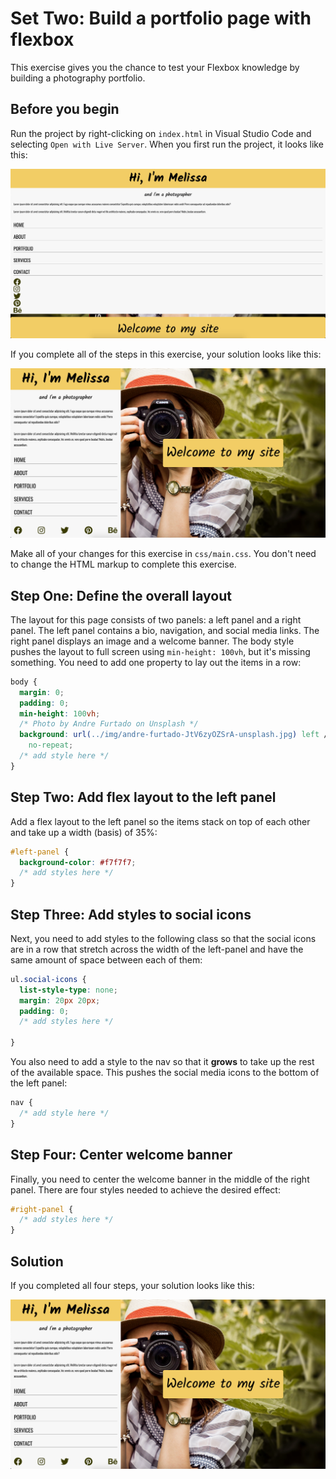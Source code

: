 # Set Two: Build a portfolio page with flexbox

This exercise gives you the chance to test your Flexbox knowledge by building a photography portfolio.

## Before you begin

Run the project by right-clicking on `index.html` in Visual Studio Code and selecting `Open with Live Server`. When you first run the project, it looks like this:

![Portfolio Starter](./portfolio-starter.png)

If you complete all of the steps in this exercise, your solution looks like this:

![Portfolio Solution](./portfolio-solution.png)

Make all of your changes for this exercise in `css/main.css`. You don't need to change the HTML markup to complete this exercise.

## Step One: Define the overall layout

The layout for this page consists of two panels: a left panel and a right panel. The left panel contains a bio, navigation, and social media links. The right panel displays an image and a welcome banner. The body style pushes the layout to full screen using `min-height: 100vh`, but it's missing something. You need to add one property to lay out the items in a row:

```css
body {
  margin: 0;
  padding: 0;
  min-height: 100vh;
  /* Photo by Andre Furtado on Unsplash */
  background: url(../img/andre-furtado-JtV6zyOZSrA-unsplash.jpg) left / cover
    no-repeat;
  /* add style here */
}
```

## Step Two: Add flex layout to the left panel

Add a flex layout to the left panel so the items stack on top of each other and take up a width (basis) of 35%:

```css
#left-panel {
  background-color: #f7f7f7;
  /* add styles here */
}
```

## Step Three: Add styles to social icons

Next, you need to add styles to the following class so that the social icons are in a row that stretch across the width of the left-panel and have the same amount of space between each of them:

```css
ul.social-icons {
  list-style-type: none;
  margin: 20px 20px;
  padding: 0;
  /* add styles here */
  
}
```

You also need to add a style to the nav so that it **grows** to take up the rest of the available space. This pushes the social media icons to the bottom of the left panel:

```css
nav {
  /* add style here */
}
```

## Step Four: Center welcome banner

Finally, you need to center the welcome banner in the middle of the right panel. There are four styles needed to achieve the desired effect:

```css
#right-panel {
  /* add styles here */
}
```

## Solution

If you completed all four steps, your solution looks like this:

![Portfolio Solution](./portfolio-solution.png)
